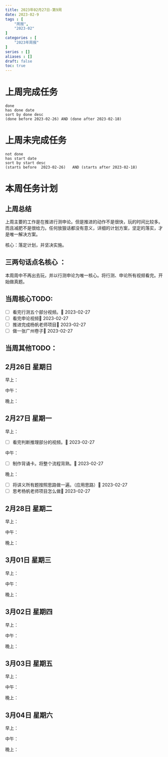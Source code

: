 ```yaml
---
title: 2023年02月27日-第9周
date: 2023-02-9
tags : [
	"周报",
	"2023-02"
]
categories : [
	"2023年周报"
]
series : []
aliases : []
draft: false
toc: true
---
```

# 上周完成任务
```tasks
done
has done date
sort by done desc
(done before 2023-02-26) AND (done after 2023-02-18)
```

# 上周未完成任务
```tasks
not done
has start date
sort by start desc
(starts before  2023-02-26)   AND (starts after 2023-02-18) 

```


# 本周任务计划

## 上周总结
上周主要的工作是在推进行测申论。但是推进的动作不是很快，玩的时间比较多。而且减肥不是很给力。任何放狠话都没有意义，详细的计划方案，坚定的落实，才是唯一解决方案。

核心：落定计划，并坚决实施。



## 三两句话点名核心 ：

本周周中不再出去玩，并以行测申论为唯一核心。将行测、申论所有视频看完。开始做真题。

## 当周核心TODO:
- [ ] 看完行测五个部分视频。🛫 2023-02-27 
- [ ] 看完申论视频🛫 2023-02-27 
- [ ] 推进完成杨帆老师项目🛫 2023-02-27 
- [ ] 做一张广州卷子🛫 2023-02-27 

## 当周其他TODO：



## 2月26日 星期日  
早上：

中午：

晚上：

## 2月27日 星期一  
早上：
- [ ] 看完判断推理部分的视频。🛫 2023-02-27 


中午：
- [ ] 制作背诵卡。将整个流程背熟。🛫 2023-02-27 


晚上：
- [ ] 将讲义所有题按照思路做一遍。（应用思路）🛫 2023-02-27 
- [ ] 思考杨帆老师项目怎么做🛫 2023-02-27 

## 2月28日 星期二  
早上：

中午：

晚上：

## 3月01日 星期三  
早上：

中午：

晚上：

## 3月02日 星期四  
早上：

中午：

晚上：

## 3月03日 星期五  
早上：

中午：

晚上：

## 3月04日 星期六  
早上：

中午：

晚上：




